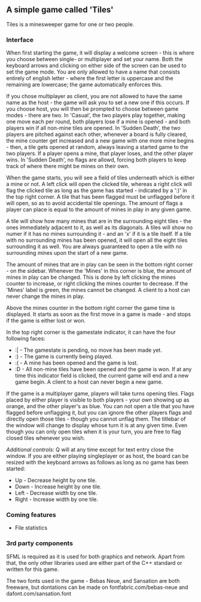 ## A simple game called 'Tiles'
Tiles is a minesweeper game for one or two people.

### Interface
When first starting the game, it will display a welcome
screen - this is where you choose between single- or
multiplayer and set your name. Both the keyboard arrows
and clicking on either side of the screen can be used to
set the game mode. You are only allowed to have a name that
consists entirely of english letter - where the first letter
is uppercase and the remaining are lowercase; the game
automatically enforces this.

If you chose multiplayer as client, you are not allowed to
have the same name as the host - the game will ask you to
set a new one if this occurs. If you choose host, you will
then be prompted to choose between game modes - there are two.
In 'Casual', the two players play together, making one move
each per round, both players lose if a mine is opened - and
both players win if all non-mine tiles are opened.
In 'Sudden Death', the two players are pitched against each other,
whenever a board is fully cleared, the mine counter get increased
and a new game with one more mine begins - then, a tile gets
opened at random, always leaving a started game to the two players.
If a player opens a mine, that player loses, and the other player
wins. In 'Sudden Death', no flags are allowd, forcing both players
to keep track of where there might be mines on their own.

When the game starts, you will see a field of tiles underneath
which is either a mine or not. A left click will open the clicked
tile, whereas a right click will flag the clicked tile as long as
the game has started - indicated by a ':)' in the top right
corner. A tile that has been flagged must be unflagged before it
will open, so as to avoid accidental tile openings. The amount
of flags a player can place is equal to the amount of mines
in play in any given game.

A tile will show how many mines that are in the surrounding eight
tiles - the ones immediately adjacent to it, as well as its 
diagonals. A tiles will show no numer if it has no mines surrounding
it - and an 'x' if it is a tile itself.
If a tile with no surrounding mines has been opened, it will open
all the eight tiles surrounding it as well. You are always guaranteed
to open a tile with no surrounding mines upon the start of a new
game.

The amount of mines that are in
play can be seen in the bottom right corner - on the sidebar.
Whenever the 'Mines' in this corner is blue, the amount of mines
in play can be changed. This is done by left clicking the mines
counter to increase, or right clicking the mines counter to
decrease. If the 'Mines' label is green, the mines cannot be
changed. A client to a host can never change the mines in play.

Above the mines counter in the bottom right corner the game
time is displayed. It starts as soon as the first move in
a game is made - and stops if the game is either lost or won.

In the top right corner is the gamestate indicator, it can have
the four following faces:
* :| - The gamestate is pending, no move has been made yet.
* :) - The game is currently being played.
* :( - A mine has been opened and the game is lost.
* :D - All non-mine tiles have been opened and the game is won.
If at any time this indicator field is clicked, the current game
will end and a new game begin. A client to a host can never
begin a new game.

If the game is a multiplayer game, players will take turns
opening tiles. Flags placed by either player is visible to both
players - your own showing up as orange, and the other player's
as blue. You can not open a tile that you have flagged before
unflagging it, but you can ignore the other players flags and
directly open those tiles - though you cannot unflag them.
The titlebar of the window will change to display whose turn
it is at any given time. Even though you can only open tiles
when it is your turn, you are free to flag closed tiles
whenever you wish.

*Additional controls*:
Q will at any time except for text entry close the window.
If you are either playing singleplayer or as host, the
board can be resized with the keyboard arrows as follows
as long as no game has been started:
* Up - Decrease height by one tile.
* Down - Increase height by one tile.
* Left - Decrease width by one tile.
* Right - Increase width by one tile.

### Coming features
* File statistics

### 3rd party components
SFML is required as it is used for both graphics and
network. Apart from that, the only other libraries used
are either part of the C++ standard or written for
this game.

The two fonts used in the game - Bebas Neue, and Sansation
are both freeware, but dontations can be made on
fontfabric.com/bebas-neue and dafont.com/sansation.font
